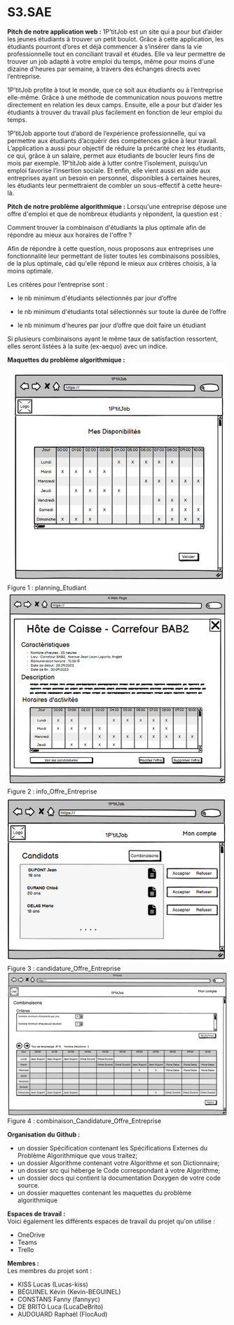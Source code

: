# S3.SAE

**Pitch de notre application web :**
1P’titJob est un site qui a pour but d’aider les jeunes étudiants à trouver un petit boulot. Grâce à cette application, les étudiants pourront d’ores et déjà commencer à s’insérer dans la vie professionnelle tout en conciliant travail et études. Elle va leur permettre de trouver un job adapté à votre emploi du temps, même pour moins d'une dizaine d'heures par semaine, à travers des échanges directs avec l’entreprise. 

1P’titJob profite à tout le monde, que ce soit aux étudiants ou à l’entreprise elle-même. Grâce à une méthode de communication nous pouvons mettre directement en relation les deux camps. Ensuite, elle a pour but d’aider les étudiants à trouver du travail plus facilement en fonction de leur emploi du temps. 

1P’titJob apporte tout d’abord de l’expérience professionnelle, qui va permettre aux étudiants d’acquérir des compétences grâce à leur travail. L’application a aussi pour objectif de réduire la précarité chez les étudiants, ce qui, grâce à un salaire, permet aux étudiants de boucler leurs fins de mois par exemple. 1P’titJob aide à lutter contre l’isolement, puisqu’un emploi favorise l’insertion sociale. Et enfin, elle vient aussi en aide aux entreprises ayant un besoin en personnel, disponibles à certaines heures, les étudiants leur permettraient de combler un sous-effectif à cette heure-là. 


**Pitch de notre problème algorithmique :**
Lorsqu'une entreprise dépose une offre d'emploi et que de nombreux étudiants y répondent, la question est : 

Comment trouver la combinaison d'étudiants la plus optimale afin de répondre au mieux aux horaires de l'offre ? 

Afin de répondre à cette question, nous proposons aux entreprises une fonctionnalité leur permettant de lister toutes les combinaisons possibles, de la plus optimale, càd qu'elle répond le mieux aux critères choisis, à la moins optimale. 

Les critères pour l’entreprise sont : 

- le nb minimum d'étudiants sélectionnés par jour d’offre 

- le nb minimum d'étudiants total sélectionnés sur toute la durée de l’offre 

- le nb minimum d'heures par jour d’offre que doit faire un étudiant 

Si plusieurs combinaisons ayant le même taux de satisfaction ressortent, elles seront listées à la suite (ex-aequo) avec un indice. 

**Maquettes du problème algorithmique :**  
![planning_Etudiant](maquettes/planning_Etudiant.PNG)  
Figure 1 : planning_Etudiant  
![info_Offre_Entreprise](maquettes/info_Offre_Entreprise.PNG)  
Figure 2 : info_Offre_Entreprise  
![candidature_Offre_Entreprise](maquettes/candidature_Offre_Entreprise.PNG)  
Figure 3 : candidature_Offre_Entreprise  
![combinaison_Candidature_Offre_Entreprise](maquettes/combinaison_Candidature_Offre_Entreprise.PNG)  
Figure 4 : combinaison_Candidature_Offre_Entreprise  


**Organisation du Github :** 
- un dossier Spécification contenant les Spécifications Externes du Problème Algorithmique que vous traitez;
- un dossier Algorithme contenant votre Algorithme et son Dictionnaire;
- un dossier src qui héberge le Code correspondant à votre Algorithme;
- un dossier docs qui contient la documentation Doxygen de votre code source.
- un dossier maquettes contenant les maquettes du problème algorithmique


**Espaces de travail :**  
Voici également les différents espaces de travail du projet qu'on utilise :
  - OneDrive 
  - Teams
  - Trello

**Membres :**  
Les membres du projet sont :
  - KISS Lucas (Lucas-kiss)
  - BÉGUINEL Kévin (Kevin-BEGUINEL)
  - CONSTANS Fanny (fannyyc)
  - DE BRITO Luca (LucaDeBrito)
  - AUDOUARD Raphaël (FlocAud)
